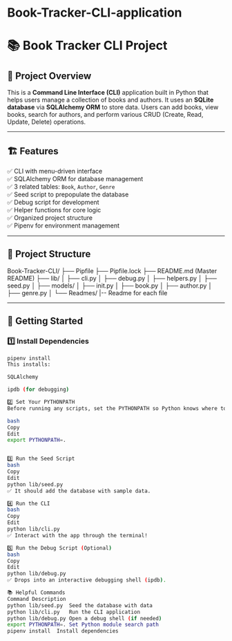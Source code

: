 # Book-Tracker-CLI-application

# 📚 Book Tracker CLI Project

## 📖 Project Overview

This is a **Command Line Interface (CLI)** application built in Python that helps users manage a collection of books and authors. It uses an **SQLite database** via **SQLAlchemy ORM** to store data. Users can add books, view books, search for authors, and perform various CRUD (Create, Read, Update, Delete) operations.

---

## 🏗️ Features

✅ CLI with menu-driven interface  
✅ SQLAlchemy ORM for database management  
✅ 3 related tables: `Book`, `Author`, `Genre`  
✅ Seed script to prepopulate the database  
✅ Debug script for development  
✅ Helper functions for core logic  
✅ Organized project structure  
✅ Pipenv for environment management

---

## 📂 Project Structure

Book-Tracker-CLI/
├── Pipfile
├── Pipfile.lock
├── README.md (Master README)
├── lib/
│ ├── cli.py
│ ├── debug.py
│ ├── helpers.py
│ ├── seed.py
│
├── models/
│ ├── init.py
│ ├── book.py
│ ├── author.py
│ ├── genre.py
│
└── Readmes/
  |--  Readme for each file

---

## 🚀 Getting Started

### 1️⃣ Install Dependencies

```bash
pipenv install
This installs:

SQLAlchemy

ipdb (for debugging)

2️⃣ Set Your PYTHONPATH
Before running any scripts, set the PYTHONPATH so Python knows where to look for modules.

bash
Copy
Edit
export PYTHONPATH=.


3️⃣ Run the Seed Script
bash
Copy
Edit
python lib/seed.py
✅ It should add the database with sample data.

4️⃣ Run the CLI
bash
Copy
Edit
python lib/cli.py
✅ Interact with the app through the terminal!

5️⃣ Run the Debug Script (Optional)
bash
Copy
Edit
python lib/debug.py
✅ Drops into an interactive debugging shell (ipdb).

📚 Helpful Commands
Command	Description
python lib/seed.py	Seed the database with data
python lib/cli.py	Run the CLI application
python lib/debug.py	Open a debug shell (if needed)
export PYTHONPATH=.	Set Python module search path
pipenv install	Install dependencies
